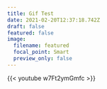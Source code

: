 ```yaml
---
title: Gif Test
date: 2021-02-20T12:37:18.742Z
draft: false
featured: false
image:
  filename: featured
  focal_point: Smart
  preview_only: false
---
```

{{< youtube w7Ft2ymGmfc >}}